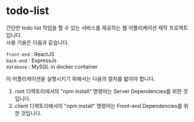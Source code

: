 # todo-list   

간단한 todo list 작업을 할 수 있는 서비스를 제공하는 웹 어플리케이션 제작 프로젝트입니다.   
사용 기술은 다음과 같습니다.   
   
`front-end` : ReactJS   
`back-end` : ExpressJs   
`database` : MySQL in docker container   
   
이 어플리케이션을 실행시키기 위해서는 다음의 절차를 밟아야 합니다.   
   
1. root 디렉토리에서의 "npm install" 명령어는 Server Dependencies를 위한 것입니다.   
2. client 디렉토리에서의 "npm install" 명령어는 Front-end Dependencies를 위한 것입니다.   
